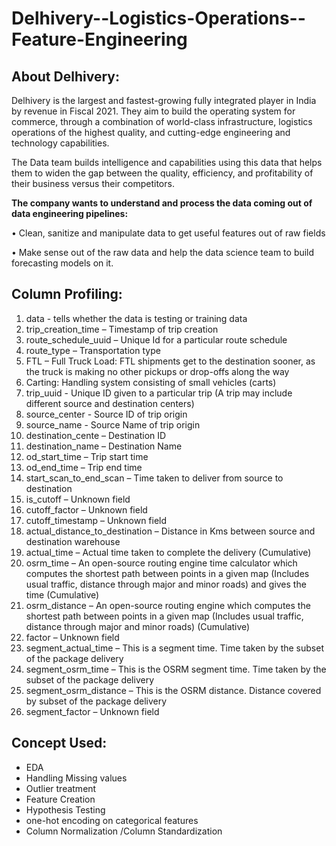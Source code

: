 # Delhivery--Logistics-Operations--Feature-Engineering

## About Delhivery:

Delhivery is the largest and fastest-growing fully integrated player in India by revenue in Fiscal 2021. They aim to build the operating system for commerce, through a combination of world-class infrastructure, logistics operations of the highest quality, and cutting-edge engineering and technology capabilities.

The Data team builds intelligence and capabilities using this data that helps them to widen the gap between the quality, efficiency, and profitability of their business versus their competitors.

**The company wants to understand and process the data coming out of data engineering pipelines:**

• Clean, sanitize and manipulate data to get useful features out of raw fields

• Make sense out of the raw data and help the data science team to build forecasting models on it.

## Column Profiling:

1. data - tells whether the data is testing or training data
2. trip_creation_time – Timestamp of trip creation
3. route_schedule_uuid – Unique Id for a particular route schedule
4. route_type – Transportation type
5. FTL – Full Truck Load: FTL shipments get to the destination sooner, as the truck is making no other pickups or drop-offs along the way
6. Carting: Handling system consisting of small vehicles (carts)
7. trip_uuid - Unique ID given to a particular trip (A trip may include different source and destination centers)
8. source_center - Source ID of trip origin
9. source_name - Source Name of trip origin
10. destination_cente – Destination ID
11. destination_name – Destination Name
12. od_start_time – Trip start time
13. od_end_time – Trip end time
14. start_scan_to_end_scan – Time taken to deliver from source to destination
15. is_cutoff – Unknown field
16. cutoff_factor – Unknown field
17. cutoff_timestamp – Unknown field
18. actual_distance_to_destination – Distance in Kms between source and destination warehouse
19. actual_time – Actual time taken to complete the delivery (Cumulative)
20. osrm_time – An open-source routing engine time calculator which computes the shortest path between points in a given map (Includes usual traffic, distance through major and minor roads) and gives the time (Cumulative)
21. osrm_distance – An open-source routing engine which computes the shortest path between points in a given map (Includes usual traffic, distance through major and minor roads) (Cumulative)
22. factor – Unknown field
23. segment_actual_time – This is a segment time. Time taken by the subset of the package delivery
24. segment_osrm_time – This is the OSRM segment time. Time taken by the subset of the package delivery
25. segment_osrm_distance – This is the OSRM distance. Distance covered by subset of the package delivery
26. segment_factor – Unknown field

## Concept Used:

- EDA
- Handling Missing values
- Outlier treatment
- Feature Creation
- Hypothesis Testing
- one-hot encoding on categorical features
- Column Normalization /Column Standardization
